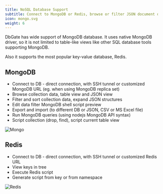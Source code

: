 ```yaml
---
title: NoSQL Database Support
subtitle: Connect to MongoDB or Redis, browse or filter JSON document data
icon: mongo.svg
weight: 6
---
```


DbGate has wide support of MongoDB database. It uses native MongoDB driver, so it is not limited to table-like views like other SQL database tools supporting MongoDB.

Also it supports the most popular key-value database, Redis.

## MongoDB

* Connect to DB - direct connection, with SSH tunnel or customized MongoDB URL (eg. when using MongoDB replica set)
* Browse collection data, table view and JSON view
* Filter and sort collection data, expand JSON structures
* Edit data filter MongoDB shell script preview
* Export and import (to different DB or JSON, CSV or MS Excel file)
* Run MongoDB queries (using nodejs MongoDB API syntax)
* Script collection (drop, find), script current table view

![Mongo](/screenshots/mongosave.png)

## Redis
* Connect to DB - direct connection, with SSH tunnel or customized Redis URL
* View keys in tree
* Execute Redis script
* Generate script from key or from namespace

![Redis](/screenshots/redis.png)
